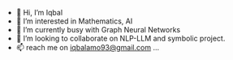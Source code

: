 - 👋 Hi, I’m Iqbal
- 👀 I’m interested in Mathematics, AI 
- 🌱 I’m currently busy with Graph Neural Networks
- 💞️ I’m looking to collaborate on NLP-LLM and symbolic project.
- 📫 reach me on iqbalamo93@gmail.com ...

<!---
iqbalamo93/iqbalamo93 is a ✨ special ✨ repository because its `README.md` (this file) appears on your GitHub profile.
You can click the Preview link to take a look at your changes.
--->
